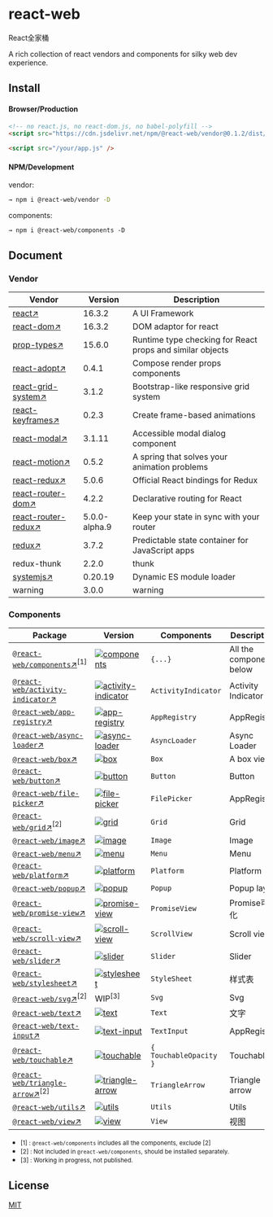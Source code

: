 # react-web
React全家桶

A rich collection of react vendors and components for silky web dev experience. 


## Install

#### Browser/Production

```html
<!-- no react.js, no react-dom.js, no babel-polyfill -->
<script src="https://cdn.jsdelivr.net/npm/@react-web/vendor@0.1.2/dist/vendor.production.js" />

<script src="/your/app.js" />
```

#### NPM/Development

vendor:

```bash
→ npm i @react-web/vendor -D
```

components:

```
→ npm i @react-web/components -D
```

## Document

### Vendor

Vendor | Version  |  Description
------------------|-------------|------------
 [react↗](https://github.com/facebook/react)             |  16.3.2 | A UI Framework
 [react-dom↗](https://github.com/facebook/react) | 16.3.2 | DOM adaptor for react
 [prop-types↗](https://github.com/facebook/prop-types) |  15.6.0   | Runtime type checking for React props and similar objects
 [react-adopt↗](https://github.com/pedronauck/react-adopt) |  0.4.1    | Compose render props components
 [react-grid-system↗](https://github.com/JSxMachina/react-grid-system) |3.1.2     |  Bootstrap-like responsive grid system
  [react-keyframes↗](https://github.com/zeit/react-keyframes) | 0.2.3     |Create frame-based animations
 [react-modal↗](https://github.com/reactjs/react-modal) | 3.1.11     |   Accessible modal dialog component
 [react-motion↗](https://github.com/chenglou/react-motion) | 0.5.2     | A spring that solves your animation problems 
 [react-redux↗](https://github.com/reactjs/react-redux) |5.0.6      |  Official React bindings for Redux
 [react-router-dom↗](https://github.com/ReactTraining/react-router) |4.2.2     | Declarative routing for React
[react-router-redux↗](https://github.com/ReactTraining/react-router) | 5.0.0-alpha.9 |Keep your state in sync with your router 
  [redux↗](https://github.com/reactjs/redux) |3.7.2    |  Predictable state container for JavaScript apps
redux-thunk       | 2.2.0    | thunk
 [systemjs↗](https://github.com/systemjs/systemjs) | 0.20.19    |  Dynamic ES module loader
warning           | 3.0.0      |  warning



### Components


Package  | Version  | Components | Description 
---------|----------|------------|------------
[`@react-web/components`↗](./packages/components/README.md)<sup>[1]</sup> | [![components]][components] | `{...}` | All the components below
[`@react-web/activity-indicator`↗](./packages/app-registry/README.md) | [![activity-indicator]][activity-indicator] | `ActivityIndicator` | Activity Indicator 
[`@react-web/app-registry`↗](./packages/app-registry/README.md) | [![app-registry]][app-registry] | `AppRegistry` | AppRegistry 
[`@react-web/async-loader`↗](./packages/async-loader/README.md) | [![async-loader]][async-loader] | `AsyncLoader` | Async Loader 
[`@react-web/box`↗](./packages/box/README.md) | [![box]][box] | `Box` | A box view
[`@react-web/button`↗](./packages/button/README.md) | [![button]][button] | `Button`| Button
[`@react-web/file-picker`↗](./packages/file-picker/README.md) | [![file-picker]][file-picker] | `FilePicker` | AppRegistry
[`@react-web/grid`↗](./packages/grid/README.md)<sup>[2]</sup> | [![grid]][grid] | `Grid`|Grid
[`@react-web/image`↗](./packages/app-registry/README.md) | [![image]][image] | `Image` | Image
[`@react-web/menu`↗](./packages/menu/README.md) | [![menu]][menu] | `Menu`| Menu
[`@react-web/platform`↗](./packages/platform/README.md) | [![platform]][platform] | `Platform`| Platform
[`@react-web/popup`↗](./packages/popup/README.md) | [![popup]][popup] | `Popup` | Popup layer
[`@react-web/promise-view`↗](./packages/promise-view/README.md) | [![promise-view]][promise-view] | `PromiseView`| Promise可视化
[`@react-web/scroll-view`↗](./packages/scroll-view/README.md) |  [![scroll-view]][scroll-view] | `ScrollView` | Scroll view
[`@react-web/slider`↗](./packages/slider/README.md) | [![slider]][slider] | `Slider` | Slider
[`@react-web/stylesheet`↗](./packages/stylesheet/README.md) | [![stylesheet]][stylesheet] |  `StyleSheet` |  样式表
[`@react-web/svg`↗](./packages/svg/README.md)<sup>[2]</sup> |  WIP<sup>[3]</sup> | `Svg` | Svg
[`@react-web/text`↗](./packages/text/README.md) | [![text]][text] | `Text`  |  文字
[`@react-web/text-input`↗](./packages/text-input/README.md) | [![text-input]][text-input] | `TextInput` |  AppRegistry
[`@react-web/touchable`↗](./packages/touchable/README.md) | [![touchable]][touchable] | `{ TouchableOpacity }` | Touchable
[`@react-web/triangle-arrow`↗](./packages/triangle-arrow/README.md)<sup>[2]</sup> | [![triangle-arrow]][triangle-arrow] |  `TriangleArrow` |  Triangle arrow
[`@react-web/utils`↗](./packages/utils/README.md) | [![utils]][utils] | `Utils` | Utils
[`@react-web/view`↗](./packages/view/README.md) | [![view]][view] |  `View` |  视图

[components]: https://img.shields.io/npm/v/@react-web/components.svg
[activity-indicator]: https://img.shields.io/npm/v/@react-web/activity-indicator.svg
[app-registry]: https://img.shields.io/npm/v/@react-web/app-registry.svg
[async-loader]: https://img.shields.io/npm/v/@react-web/async-loader.svg
[box]: https://img.shields.io/npm/v/@react-web/box.svg
[button]: https://img.shields.io/npm/v/@react-web/button.svg
[file-picker]: https://img.shields.io/npm/v/@react-web/file-picker.svg
[grid]: https://img.shields.io/npm/v/@react-web/grid.svg
[image]: https://img.shields.io/npm/v/@react-web/image.svg
[menu]: https://img.shields.io/npm/v/@react-web/menu.svg
[platform]: https://img.shields.io/npm/v/@react-web/platform.svg
[popup]: https://img.shields.io/npm/v/@react-web/popup.svg
[promise-view]: https://img.shields.io/npm/v/@react-web/promise-view.svg
[scroll-view]: https://img.shields.io/npm/v/@react-web/scroll-view.svg
[slider]: https://img.shields.io/npm/v/@react-web/slider.svg
[stylesheet]: https://img.shields.io/npm/v/@react-web/stylesheet.svg
[svg]: https://img.shields.io/npm/v/@react-web/svg.svg
[text]: https://img.shields.io/npm/v/@react-web/text.svg
[text-input]: https://img.shields.io/npm/v/@react-web/text-input.svg
[touchable]: https://img.shields.io/npm/v/@react-web/touchable.svg
[triangle-arrow]:https://img.shields.io/npm/v/@react-web/triangle-arrow.svg
[utils]: https://img.shields.io/npm/v/@react-web/utils.svg
[view]: https://img.shields.io/npm/v/@react-web/view.svg

* <small>[1] : `@react-web/components` includes all the components, exclude [2]</small>
* <small>[2] : Not included in `@react-web/components`, should be installed separately.</small>
* <small>[3] : Working in progress, not published.</small>

## License

[MIT](LICENSE)